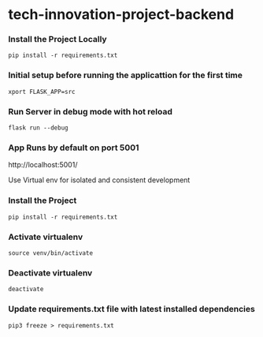 # tech-innovation-project-backend

### Install the Project Locally
`
pip install -r requirements.txt
`
### Initial setup before running the applicattion for the first time

`xport FLASK_APP=src`

### Run Server in debug mode with hot reload
`
flask run --debug
`
### App Runs by default on port 5001
http://localhost:5001/

Use Virtual env for isolated and consistent development

### Install the Project
`
pip install -r requirements.txt
`

### Activate virtualenv
`
source venv/bin/activate
`

### Deactivate virtualenv
`
deactivate
`

### Update requirements.txt file with latest installed dependencies
`
pip3 freeze > requirements.txt
`
